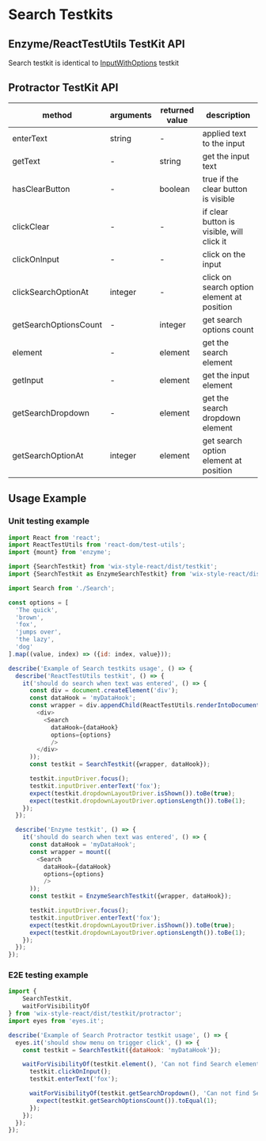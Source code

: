 # Search Testkits

## Enzyme/ReactTestUtils TestKit API

Search testkit is identical to [InputWithOptions](https://wix-wix-style-react.surge.sh/?selectedKind=Core&selectedStory=InputWithOptions&full=0&down=0&left=1&panelRight=0) testkit

## Protractor TestKit API

| method | arguments | returned value | description |
|--------|-----------|----------------|-------------|
| enterText | string | - | applied text to the input |
| getText | - | string | get the input text |
| hasClearButton | - | boolean | true if the clear button is visible |
| clickClear | - | - | if clear button is visible, will click it |
| clickOnInput | - | - | click on the input |
| clickSearchOptionAt | integer | - | click on search option element at position |
| getSearchOptionsCount | - | integer | get search options count |
| element | - | element | get the search element |
| getInput | - | element | get the input element |
| getSearchDropdown | - | element | get the search dropdown element |
| getSearchOptionAt | integer | element | get search option element at position |

## Usage Example

### Unit testing example
```javascript
import React from 'react';
import ReactTestUtils from 'react-dom/test-utils';
import {mount} from 'enzyme';

import {SearchTestkit} from 'wix-style-react/dist/testkit';
import {SearchTestkit as EnzymeSearchTestkit} from 'wix-style-react/dist/testkit/enzyme';

import Search from './Search';

const options = [
  'The quick',
  'brown',
  'fox',
  'jumps over',
  'the lazy',
  'dog'
].map((value, index) => ({id: index, value}));

describe('Example of Search testkits usage', () => {
  describe('ReactTestUtils testkit', () => {
    it('should do search when text was entered', () => {
      const div = document.createElement('div');
      const dataHook = 'myDataHook';
      const wrapper = div.appendChild(ReactTestUtils.renderIntoDocument(
        <div>
          <Search
            dataHook={dataHook}
            options={options}
            />
        </div>
      ));
      const testkit = SearchTestkit({wrapper, dataHook});

      testkit.inputDriver.focus();
      testkit.inputDriver.enterText('fox');
      expect(testkit.dropdownLayoutDriver.isShown()).toBe(true);
      expect(testkit.dropdownLayoutDriver.optionsLength()).toBe(1);
    });
  });

  describe('Enzyme testkit', () => {
    it('should do search when text was entered', () => {
      const dataHook = 'myDataHook';
      const wrapper = mount((
        <Search
          dataHook={dataHook}
          options={options}
          />
      ));
      const testkit = EnzymeSearchTestkit({wrapper, dataHook});

      testkit.inputDriver.focus();
      testkit.inputDriver.enterText('fox');
      expect(testkit.dropdownLayoutDriver.isShown()).toBe(true);
      expect(testkit.dropdownLayoutDriver.optionsLength()).toBe(1);
    });
  });
});
```
### E2E testing example
```javascript
import {
    SearchTestkit,
    waitForVisibilityOf
} from 'wix-style-react/dist/testkit/protractor';
import eyes from 'eyes.it';

describe('Example of Search Protractor testkit usage', () => {
  eyes.it('should show menu on trigger click', () => {
    const testkit = SearchTestkit({dataHook: 'myDataHook'});

    waitForVisibilityOf(testkit.element(), 'Can not find Search element').then(() => {
      testkit.clickOnInput();
      testkit.enterText('fox');

      waitForVisibilityOf(testkit.getSearchDropdown(), 'Can not find Search dropdown').then(() => {
        expect(testkit.getSearchOptionsCount()).toEqual(1);
      });
    });
  });
});
```
